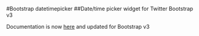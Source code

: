 
#Bootstrap datetimepicker 
##Date/time picker widget for Twitter Bootstrap v3

Documentation is now [here](http://eonasdan.github.io/bootstrap-datetimepicker/) and updated for Bootstrap v3

